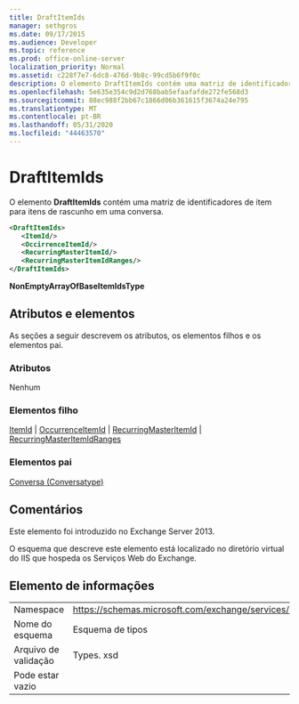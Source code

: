 ```yaml
---
title: DraftItemIds
manager: sethgros
ms.date: 09/17/2015
ms.audience: Developer
ms.topic: reference
ms.prod: office-online-server
localization_priority: Normal
ms.assetid: c228f7e7-6dc8-476d-9b8c-99cd5b6f9f0c
description: O elemento DraftItemIds contém uma matriz de identificadores de item para itens de rascunho em uma conversa.
ms.openlocfilehash: 5e635e354c9d2d768bab5efaafafde272fe568d3
ms.sourcegitcommit: 88ec988f2bb67c1866d06b361615f3674a24e795
ms.translationtype: MT
ms.contentlocale: pt-BR
ms.lasthandoff: 05/31/2020
ms.locfileid: "44463570"
---
```

# <a name="draftitemids"></a>DraftItemIds

O elemento **DraftItemIds** contém uma matriz de identificadores de item para itens de rascunho em uma conversa. 
  
```XML
<DraftItemIds>
   <ItemId/>
   <OccirrenceItemId/>
   <RecurringMasterItemId/>
   <RecurringMasterItemIdRanges/>
</DraftItemIds>
```

 **NonEmptyArrayOfBaseItemIdsType**
## <a name="attributes-and-elements"></a>Atributos e elementos

As seções a seguir descrevem os atributos, os elementos filhos e os elementos pai.
  
### <a name="attributes"></a>Atributos

Nenhum
  
### <a name="child-elements"></a>Elementos filho

[ItemId](itemid.md)  |  [OccurrenceItemId](occurrenceitemid.md)  |  [RecurringMasterItemId](recurringmasteritemid.md)  |  [RecurringMasterItemIdRanges](recurringmasteritemidranges.md)
  
### <a name="parent-elements"></a>Elementos pai

[Conversa (Conversatype)](conversation-conversationtype.md)
  
## <a name="remarks"></a>Comentários

Este elemento foi introduzido no Exchange Server 2013.
  
O esquema que descreve este elemento está localizado no diretório virtual do IIS que hospeda os Serviços Web do Exchange.
  
## <a name="element-information"></a>Elemento de informações

|||
|:-----|:-----|
|Namespace  <br/> |https://schemas.microsoft.com/exchange/services/2006/types  <br/> |
|Nome do esquema  <br/> |Esquema de tipos  <br/> |
|Arquivo de validação  <br/> |Types. xsd  <br/> |
|Pode estar vazio  <br/> ||
   

